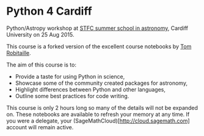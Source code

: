 # Python 4 Cardiff
Python/Astropy workshop at [STFC summer school in astronomy](http://sites.cardiff.ac.uk/astronomy-summer-school/), Cardiff University on 25 Aug 2015.

This course is a forked version of the excellent course notebooks by [Tom Robitaille](https://github.com/astrofrog/python4vienna).

The aim of this course is to:
* Provide a taste for using Python in science,
* Showcase some of the community created packages for astronomy,
* Highlight differences between Python and other languages,
* Outline some best practices for code writing.

This course is only 2 hours long so many of the details will not be expanded on. These notebooks are available to refresh your memory at any time. If you were a delegate, your (SageMathCloud)[http://cloud.sagemath.com] account will remain active.

